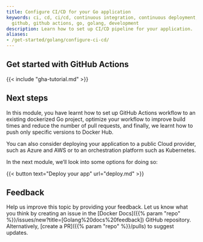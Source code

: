 ```yaml
---
title: Configure CI/CD for your Go application
keywords: ci, cd, ci/cd, continuous integration, continuous deployment, deployment,
  github, github actions, go, golang, development
description: Learn how to set up CI/CD pipeline for your application.
aliases:
- /get-started/golang/configure-ci-cd/
---
```


## Get started with GitHub Actions

{{< include "gha-tutorial.md" >}}

## Next steps

In this module, you have learnt how to set up GitHub Actions workflow to an existing dockerized Go project, optimize your workflow to improve build times and reduce the number of pull requests, and finally, we learnt how to push only specific versions to Docker Hub.

You can also consider deploying your application to a public Cloud provider, such as Azure and AWS or to an orchestration platform such as Kubernetes.

In the next module, we’ll look into some options for doing so:

{{< button text="Deploy your app" url="deploy.md" >}}

## Feedback

Help us improve this topic by providing your feedback. Let us know what you think by creating an issue in the [Docker Docs]({{% param "repo" %}}/issues/new?title=[Golang%20docs%20feedback]) GitHub repository. Alternatively, [create a PR]({{% param "repo" %}}/pulls) to suggest updates.
